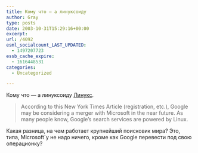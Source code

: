 ```yaml
---
title: Кому что — а линуксоиду
author: Gray
type: posts
date: 2003-10-31T15:29:16+00:00
excerpt:
url: /4092
esml_socialcount_LAST_UPDATED:
  - 1497207723
essb_cache_expire:
  - 1616448531
categories:
  - Uncategorized

---
```








Кому что &#8212; а линуксоиду <a href="http://slashdot.org/article.pl?sid=03/10/31/1248253" target="_blank">Линукс</a>. 

> According to this New York Times Article (registration, etc.), Google may be considering a merger with Microsoft in the near future. As many people know, Google&#8217;s search services are powered by Linux.

Какая разница, на чем работает крупнейший поисковик мира? Это, типа, Microsoft\`у не надо ничего, кроме как Google перевести под свою операционку?